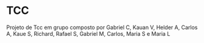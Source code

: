 # TCC
Projeto de Tcc em grupo composto por Gabriel C, Kauan V, Helder A, Carlos A, Kaue S, Richard, Rafael S, Gabriel M, Carlos, Maria S e Maria L
